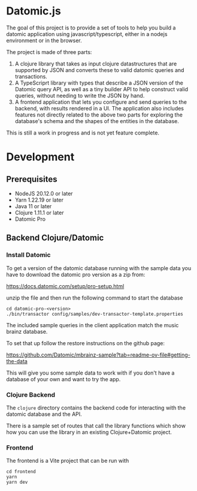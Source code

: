 # Datomic.js

The goal of this project is to provide a set of tools to help you build a datomic application using javascript/typescript, either in a nodejs environment or in the browser.

The project is made of three parts:

1. A clojure library that takes as input clojure datastructures that are supported by JSON and converts these to valid datomic queries and transactions.
2. A TypeScriprt library with types that describe a JSON version of the Datomic query API, as well as a tiny builder API to help construct valid queries,
   without needing to write the JSON by hand.
3. A frontend application that lets you configure and send queries to the backend, with results rendered in a UI. The application also includes features not
   directly related to the above two parts for exploring the database's schema and the shapes of the entities in the database.

This is still a work in progress and is not yet feature complete.

# Development

## Prerequisites

- NodeJS 20.12.0 or later
- Yarn 1.22.19 or later
- Java 11 or later
- Clojure 1.11.1 or later
- Datomic Pro

## Backend Clojure/Datomic

### Install Datomic

To get a version of the datomic database running with the sample data you have to download the datomic pro version as a zip from:

https://docs.datomic.com/setup/pro-setup.html

unzip the file and then run the following command to start the database

```shell
cd datomic-pro-<version>
./bin/transactor config/samples/dev-transactor-template.properties
```

The included sample queries in the client application match the music brainz database.

To set that up follow the restore instructions on the github page:

https://github.com/Datomic/mbrainz-sample?tab=readme-ov-file#getting-the-data

This will give you some sample data to work with if you don't have a database of your own and want to try the app.

### Clojure Backend

The `clojure` directory contains the backend code for interacting with the datomic database and the API.

There is a sample set of routes that call the library functions which show how you can
use the library in an existing Clojure+Datomic project.

### Frontend

The frontend is a Vite project that can be run with

```shell
cd frontend
yarn
yarn dev
```
